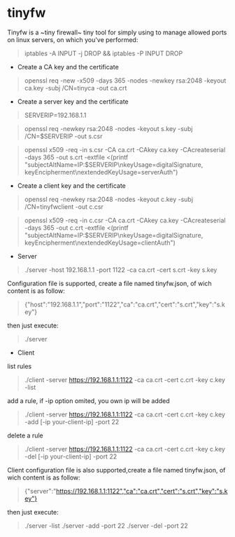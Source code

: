 # tinyfw

Tinyfw is a ~tiny firewall~ tiny tool for simply using to manage allowed ports on linux servers, on which you've performed:

> iptables -A INPUT -j DROP && iptables -P INPUT DROP


* Create a CA key and the certificate

> openssl req -new -x509 -days 365 -nodes -newkey rsa:2048 -keyout ca.key -subj /CN=tinyca -out ca.crt

* Create a server key and the certificate

> SERVERIP=192.168.1.1

> openssl req -newkey rsa:2048 -nodes -keyout s.key -subj /CN=$SERVERIP -out s.csr

> openssl x509 -req -in s.csr -CA ca.crt -CAkey ca.key -CAcreateserial -days 365 -out s.crt -extfile <(printf "subjectAltName=IP:$SERVERIP\nkeyUsage=digitalSignature, keyEncipherment\nextendedKeyUsage=serverAuth")

* Create a client key and the certificate

> openssl req -newkey rsa:2048 -nodes -keyout c.key -subj /CN=tinyfwclient -out c.csr

> openssl x509 -req -in c.csr -CA ca.crt -CAkey ca.key -CAcreateserial -days 365 -out c.crt -extfile <(printf "subjectAltName=IP:$SERVERIP\nkeyUsage=digitalSignature, keyEncipherment\nextendedKeyUsage=clientAuth")

* Server

> ./server -host 192.168.1.1 -port 1122 -ca ca.crt -cert s.crt -key s.key

Configuration file is supported, create a file named tinyfw.json, of wich content is as follow:

> {"host":"192.168.1.1","port":"1122","ca":"ca.crt","cert":"s.crt","key":"s.key"}

then just execute:

> ./server

* Client

list rules

> ./client -server https://192.168.1.1:1122 -ca ca.crt -cert c.crt -key c.key -list

add a rule, if -ip option omited, you own ip will be added

> ./client -server https://192.168.1.1:1122 -ca ca.crt -cert c.crt -key c.key -add [-ip your-client-ip] -port 22

delete a rule

> ./client -server https://192.168.1.1:1122 -ca ca.crt -cert c.crt -key c.key -del [-ip your-client-ip] -port 22

Client configuration file is also supported,create a file named tinyfw.json, of wich content is as follow:

> {"server":"https://192.168.1.1:1122","ca":"ca.crt","cert":"s.crt","key":"s.key"}

then just execute:

> ./server -list
> ./server -add -port 22
> ./server -del -port 22
